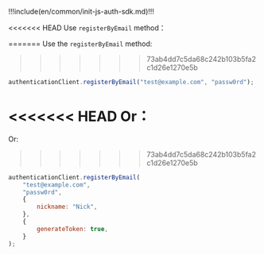 !!!include(en/common/init-js-auth-sdk.md)!!!

<<<<<<< HEAD
Use `registerByEmail` method：

=======
Use the `registerByEmail` method:
>>>>>>> 73ab4dd7c5da68c242b103b5fa2c1d26e1270e5b

```javascript
authenticationClient.registerByEmail("test@example.com", "passw0rd");
```

<<<<<<< HEAD
Or：
=======
Or:
>>>>>>> 73ab4dd7c5da68c242b103b5fa2c1d26e1270e5b

```javascript
authenticationClient.registerByEmail(
	"test@example.com",
	"passw0rd",
	{
		nickname: "Nick",
	},
	{
		generateToken: true,
	}
);
```
